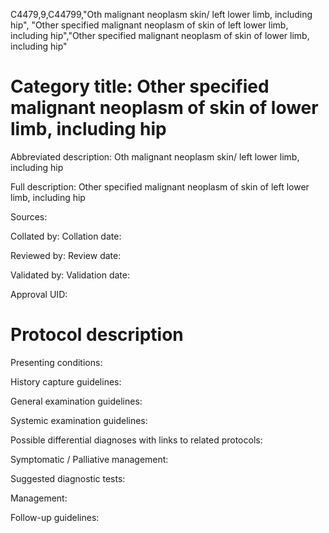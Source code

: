 C4479,9,C44799,"Oth malignant neoplasm skin/ left lower limb, including hip", "Other specified malignant neoplasm of skin of left lower limb, including hip","Other specified malignant neoplasm of skin of lower limb, including hip"
# Category title: Other specified malignant neoplasm of skin of lower limb, including hip

Abbreviated description: Oth malignant neoplasm skin/ left lower limb, including hip

Full description: Other specified malignant neoplasm of skin of left lower limb, including hip

Sources:

Collated by:
Collation date:

Reviewed by:
Review date:

Validated by:
Validation date:

Approval UID:

# Protocol description

Presenting conditions:

History capture guidelines:

General examination guidelines:

Systemic examination guidelines:

Possible differential diagnoses with links to related protocols:

Symptomatic / Palliative management:

Suggested diagnostic tests:

Management:

Follow-up guidelines:
